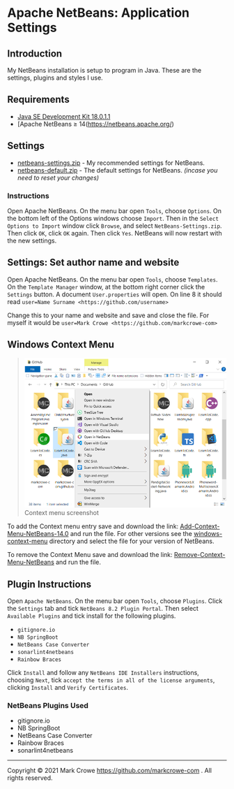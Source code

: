 # Apache NetBeans: Application Settings

## Introduction

My NetBeans installation is setup to program in Java.  These are the settings, plugins and styles I use.

## Requirements

- [Java SE Development Kit 18.0.1.1](https://www.oracle.com/java/technologies/downloads/)
- [Apache NetBeans &GreaterEqual; 14(https://netbeans.apache.org/)

## Settings

- [netbeans-settings.zip](./releases/netbeans-settings.zip?raw=true) - My recommended settings for NetBeans.
- [netbeans-default.zip](./releases/netbeans-default.zip?raw=true) - The default settings for NetBeans. *(incase you need to reset your changes)*

### Instructions

Open Apache NetBeans.  On the menu bar open `Tools`, choose `Options`.  On the bottom left of the Options windows choose `Import`.  Then in the `Select Options to Import` window click `Browse`, and select `NetBeans-Settings.zip`.  Then click `OK`, click `OK` again.  Then click `Yes`.  NetBeans will now restart with the new settings.

## Settings: Set author name and website

Open Apache NetBeans.  On the menu bar open `Tools`, choose `Templates`.  On the `Template Manager` window, at the bottom right corner click the `Settings` button.  A document `User.properties` will open.  On line 8 it should read
`user=Name Surname <https://github.com/username>`

Change this to your name and website and save and close the file.  For myself it would be
`user=Mark Crowe <https://github.com/markcrowe-com>`

## Windows Context Menu

> ![Sample](./docs/windows-context-menu-screenshot.png)
> Context menu screenshot

To add the Context menu entry save and download the link: [Add-Context-Menu-NetBeans-14.0](./windows-context-menu/open-in-netbeans-version-14.0-add.reg?raw=true) and run the file. For other versions see the [windows-context-menu](./windows-context-menu/) directory and select the file for your version of NetBeans.

To remove the Context Menu save and download the link: [Remove-Context-Menu-NetBeans](./windows-context-menu/open-in-netbeans-remove.reg?raw=true) and run the file.

## Plugin Instructions

Open `Apache NetBeans`.  On the menu bar open `Tools`, choose `Plugins`.  Click the `Settings` tab and tick `NetBeans 8.2 Plugin Portal`.  Then select `Available Plugins` and tick install for the following plugins.

- `gitignore.io`
- `NB SpringBoot`
- `NetBeans Case Converter`
- `sonarlint4netbeans`
- `Rainbow Braces`

Click `Install` and follow any `NetBeans IDE Installers` instructions, choosing `Next`, tick `accept the terms in all of the license arguments`, clicking `Install` and `Verify Certificates`.

### NetBeans Plugins Used

* gitignore.&#8203;io
* NB SpringBoot
* NetBeans Case Converter
* Rainbow Braces
* sonarlint4netbeans

---

Copyright &copy; 2021 Mark Crowe <https://github.com/markcrowe-com> . All rights reserved.
